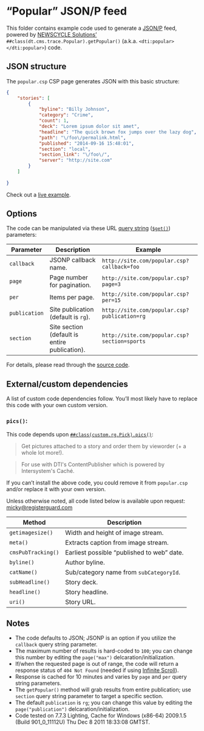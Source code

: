 # “Popular” JSON/P feed

This folder contains example code used to generate a [JSON/P](http://json-jsonp-tutorial.craic.com/index.html) feed, powered by [NEWSCYCLE Solutions’](http://www.newscyclesolutions.com/) `##class(dt.cms.trace.Popular).getPopular()` (a.k.a. `<dti:popular></dti:popular>`) code.

## JSON structure

The `popular.csp` CSP page generates JSON with this basic structure:

```json
{
	"stories": [
		{
			"byline": "Billy Johnson",
			"category": "Crime",
			"count": 1,
			"deck": "Lorem ipsum dolor sit amet",
			"headline": "The quick brown fox jumps over the lazy dog",
			"path": "\/foo\/permalink.html",
			"published": "2014-09-16 15:48:01",
			"section": "local",
			"section_link": "\/foo\/",
			"server": "http://site.com"
		}
	]
	
}
```

Check out a [live example](http://registerguard.com/csp/cms/sites/rg/feeds/popular.csp).

## Options

The code can be manipulated via these URL [query string](http://en.wikipedia.org/wiki/Query_string) ([`$get()`](http://docs.intersystems.com/cache20091/csp/docbook/DocBook.UI.Page.cls?KEY=RCOS_fget)) parameters:

Parameter | Description | Example
--- | --- | ---
`callback` | JSONP callback name. | `http://site.com/popular.csp?callback=foo`
`page` | Page number for pagination. | `http://site.com/popular.csp?page=3`
`per` | Items per page. | `http://site.com/popular.csp?per=15`
`publication` | Site publication (default is `rg`). | `http://site.com/popular.csp?publication=rg`
`section` | Site section (default is entire publication). | `http://site.com/popular.csp?section=sports`

For details, please read through the [source code](./popular.csp).

## External/custom dependencies

A list of custom code dependencies follow. You’ll most likely have to replace this code with your own custom version.

### `pics()`:

This code depends upon [`##class(custom.rg.Pick).pics()`](https://github.com/registerguard/pick):

> Get pictures attached to a story and order them by vieworder (+ a whole lot more!).

> For use with DTI's ContentPublisher which is powered by Intersystem's Caché.

If you can’t install the above code, you could remove it from `popular.csp` and/or replace it with your own version.

Unless otherwise noted, all code listed below is available upon request: <micky@registerguard.com>

Method | Description
--- | ---
`getimagesize()` | Width and height of image stream.
`meta()` | Extracts caption from image stream.
`cmsPubTracking()` | Earliest possible “published to web” date.
`byline()` | Author byline.
`catName()` | Sub/category name from `subCategoryId`.
`subHeadline()` | Story deck.
`headline()` | Story headline.
`uri()` |  Story URL.

## Notes

* The code defaults to JSON; JSONP is an option if you utilize the `callback` query string parameter.
* The maximum number of results is hard-coded to `100`; you can change this number by editing the `page("max")` delcaration/initialization.
* If/when the requested page is out of range, the code will return a response status of `404 Not Found` (needed if using [Infinite Scroll](https://github.com/paulirish/infinite-scroll)).
* Response is cached for 10 minutes and varies by `page` and `per` query string parameters.
* The `getPopular()` method will grab results from entire publication; use `section` query string parameter to target a specific section.
* The default `publication` is `rg`; you can change this value by editing the `page("publication")`  delcaration/initialization.
* Code tested on 7.7.3 Lighting, Cache for Windows (x86-64) 2009.1.5 (Build 901_0_11112U) Thu Dec 8 2011 18:33:08 GMTST.